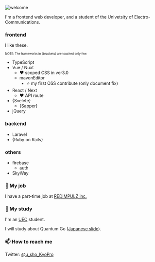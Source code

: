 ![welcome](https://place-hold.it/200x100/111/17d339/fff.png&text=Welcome!&bold&italic&fontsize=20)

<!--
**u-sho/u-sho** is a ✨ _special_ ✨ repository because its `README.md` (this file) appears on your GitHub profile.

Here are some ideas to get you started:

- 🔭 I’m currently working on ...
- 🌱 I’m currently learning ...
- 👯 I’m looking to collaborate on ...
- 🤔 I’m looking for help with ...
- 💬 Ask me about ...
- 📫 How to reach me: ...
- 😄 Pronouns: ...
- ⚡ Fun fact: ...
-->

I'm a frontend web developer, and a student of the Univetsity of Electro-Communications.

### frontend

I like these.

<sub><sup>NOTE: The frameworks in {brackets} are touched only few.</sup></sub>
- TypeScript
- Vue / Nuxt
    - :heart: scoped CSS in ver3.0
    - mavonEditor
        - :star: my first OSS contribute (only document fix)
- React / Next
    - :heart: API route
- {Svelete}
    - {Sapper}
- jQuery

### backend

- Laravel
- {Ruby on Rails}

### others

- firebase
    - auth
- SkyWay


<!--
### 🎮 Online games

sorted by play time

1. Go (weiqi, baduk)
    1. 野狐围棋 (foxwq)
    2. 囲碁クエスト (Go Quest)
2. Competitive Programing
    1. AtCoder
    2. ICPC (International College Programing Contest)
    3. Codeforces
3. Others (includes mobile app)
    1. Clash of Clans
    2. 将棋ウォーズ
    3. slither.io
    4. Dominion online
    5. [Marcov Algorithm Online](https://mao.snuke.org/)
-->

### 🔭 My job

I have a part-time job at [REDIMPULZ inc.](https://redimpulz.com/)

### 🌱 My study

I'm an [UEC](https://www.uec.ac.jp/) student.

I will study about Quantum Go ([Japanese slide](https://refined-github-html-preview.kidonng.workers.dev/u-sho/sotsuken/raw/master/quantum-go-rule.html)).

### 📫 How to reach me

Twitter: [@u_sho_KyoPro](https://twitter.com/u_sho_KyoPro)
